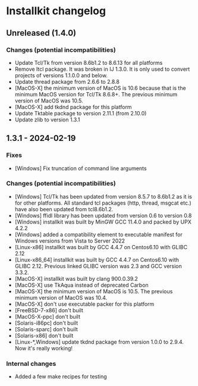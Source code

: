 # Installkit changelog

## Unreleased (1.4.0)

### Changes (potential incompatibilities)
- Update Tcl/Tk from version 8.6b1.2 to 8.6.13 for all platforms
- Remove Itcl package. It was broken in IJ 1.3.0. It is only used to convert projects of versions 1.1.0.0 and below.
- Update thread package from 2.6.6 to 2.8.8
- [MacOS-X] the minimum version of MacOS is 10.6 because that is the minimum MacOS version for Tcl/Tk 8.6.8+. The previous minimum version of MacOS was 10.5.
- [MacOS-X] add tkdnd package for this platform
- Update Tktable package to version 2.11.1 (from 2.10.0)
- Update zlib to version 1.3.1

## 1.3.1 - 2024-02-19

### Fixes
- [Windows] Fix truncation of command line arguments

### Changes (potential incompatibilities)
- [Windows] Tcl/Tk has been updated from version 8.5.7 to 8.6b1.2 as it is for other platforms. All standard tcl packages (http, thread, msgcat etc.) have also been updated from tcl8.6b1.2.
- [Windows] ffidl library has been updated from version 0.6 to version 0.8
- [Windows] installkit was built by MinGW GCC 11.4.0 and packed by UPX 4.2.2
- [Windows] added a compatibility element to executable manifest for Windows versions from Vista to Server 2022
- [Linux-x86] installkit was built by GCC 4.4.7 on Centos6.10 with GLIBC 2.12
- [Linux-x86_64] installkit was built by GCC 4.4.7 on Centos6.10 with GLIBC 2.12. Previous linked GLIBC version was 2.3 and GCC version 3.3.2.
- [MacOS-X] installkit was built by clang 900.0.39.2
- [MacOS-X] use TkAqua instead of deprecated Carbon
- [MacOS-X] the minimum version of MacOS is 10.5. The previous minimum version of MacOS was 10.4.
- [MacOS-X] don't use executable packer for this platform
- [FreeBSD-7-x86] don't built
- [MacOS-X-ppc] don't built
- [Solaris-i86pc] don't built
- [Solaris-sparc] don't built
- [Solaris-x86] don't built
- [Linux-*,Windows] update tkdnd package from version 1.0.0 to 2.9.4. Now it's really working!

### Internal changes
- Added a few make recipes for testing
